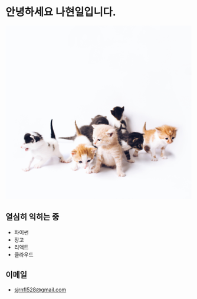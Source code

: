 # 안녕하세요 나현일입니다.

![](https://github.com/NaHyeonil/NaHyeonil/raw/main/assets/the-lucky-neko-MEQFUHzCtAo-unsplash.jpg)

## 열심히 익히는 중

+ 파이썬
+ 장고
+ 리액트
+ 클라우드

## 이메일
+ sjrnfl528@gmail.com
